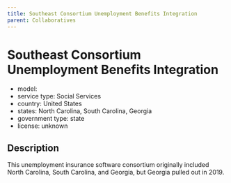 ```yaml
---
title: Southeast Consortium Unemployment Benefits Integration
parent: Collaboratives
---
```


# Southeast Consortium Unemployment Benefits Integration

- model: 
- service type: Social Services
- country: United States
- states: North Carolina, South Carolina, Georgia
- government type: state
- license: unknown

## Description
This unemployment insurance software consortium originally included North Carolina, South Carolina, and Georgia, but Georgia pulled out in 2019.

